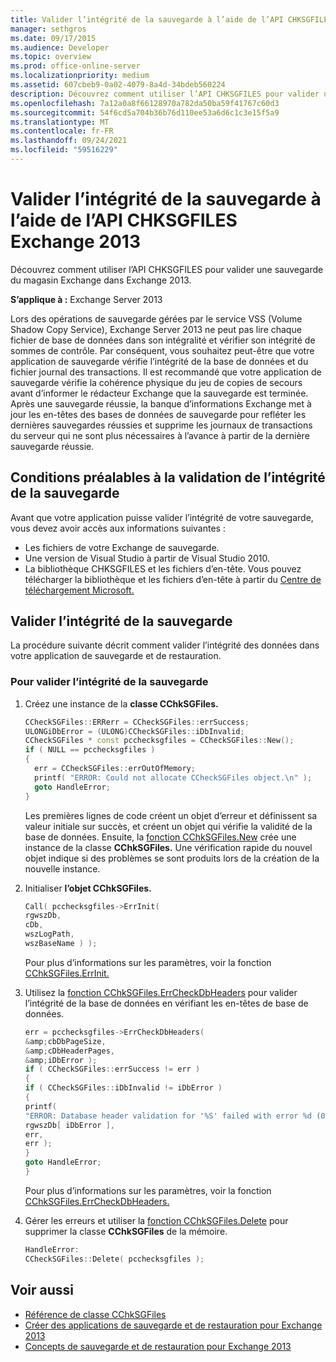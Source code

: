 ```yaml
---
title: Valider l’intégrité de la sauvegarde à l’aide de l’API CHKSGFILES Exchange 2013
manager: sethgros
ms.date: 09/17/2015
ms.audience: Developer
ms.topic: overview
ms.prod: office-online-server
ms.localizationpriority: medium
ms.assetid: 607cbeb9-0a02-4079-8a4d-34bdeb560224
description: Découvrez comment utiliser l’API CHKSGFILES pour valider une sauvegarde du magasin Exchange dans Exchange 2013.
ms.openlocfilehash: 7a12a0a8f66128970a782da50ba59f41767c60d3
ms.sourcegitcommit: 54f6cd5a704b36b76d110ee53a6d6c1c3e15f5a9
ms.translationtype: MT
ms.contentlocale: fr-FR
ms.lasthandoff: 09/24/2021
ms.locfileid: "59516229"
---
```

# <a name="validate-backup-integrity-by-using-the-chksgfiles-api-in-exchange-2013"></a>Valider l’intégrité de la sauvegarde à l’aide de l’API CHKSGFILES Exchange 2013

Découvrez comment utiliser l’API CHKSGFILES pour valider une sauvegarde du magasin Exchange dans Exchange 2013.
  
**S’applique à :** Exchange Server 2013 
  
Lors des opérations de sauvegarde gérées par le service VSS (Volume Shadow Copy Service), Exchange Server 2013 ne peut pas lire chaque fichier de base de données dans son intégralité et vérifier son intégrité de sommes de contrôle. Par conséquent, vous souhaitez peut-être que votre application de sauvegarde vérifie l’intégrité de la base de données et du fichier journal des transactions. Il est recommandé que votre application de sauvegarde vérifie la cohérence physique du jeu de copies de secours avant d’informer le rédacteur Exchange que la sauvegarde est terminée. Après une sauvegarde réussie, la banque d’informations Exchange met à jour les en-têtes des bases de données de sauvegarde pour refléter les dernières sauvegardes réussies et supprime les journaux de transactions du serveur qui ne sont plus nécessaires à l’avance à partir de la dernière sauvegarde réussie.
  
## <a name="prerequisites-for-validating-backup-integrity"></a>Conditions préalables à la validation de l’intégrité de la sauvegarde

Avant que votre application puisse valider l’intégrité de votre sauvegarde, vous devez avoir accès aux informations suivantes :
  
- Les fichiers de votre Exchange de sauvegarde.
- Une version de Visual Studio à partir de Visual Studio 2010.
- La bibliothèque CHKSGFILES et les fichiers d’en-tête. Vous pouvez télécharger la bibliothèque et les fichiers d’en-tête à partir du [Centre de téléchargement Microsoft.](https://www.microsoft.com/download/details.aspx?id=36802)
    
## <a name="validate-backup-integrity"></a>Valider l’intégrité de la sauvegarde

La procédure suivante décrit comment valider l’intégrité des données dans votre application de sauvegarde et de restauration.
  
### <a name="to-validate-backup-integrity"></a>Pour valider l’intégrité de la sauvegarde

1. Créez une instance de la **classe CChkSGFiles.** 
   
   ```cpp
   CCheckSGFiles::ERRerr = CCheckSGFiles::errSuccess;
   ULONGiDbError = (ULONG)CCheckSGFiles::iDbInvalid;
   CCheckSGFiles * const pcchecksgfiles = CCheckSGFiles::New();
   if ( NULL == pcchecksgfiles )
   {
     err = CCheckSGFiles::errOutOfMemory;
     printf( "ERROR: Could not allocate CCheckSGFiles object.\n" );
     goto HandleError;
   }
   ```

   Les premières lignes de code créent un objet d’erreur et définissent sa valeur initiale sur succès, et créent un objet qui vérifie la validité de la base de données. Ensuite, la [fonction CChkSGFiles.New](cchksgfiles-new-function.md) crée une instance de la classe **CChkSGFiles.** Une vérification rapide du nouvel objet indique si des problèmes se sont produits lors de la création de la nouvelle instance. 
    
2. Initialiser **l’objet CChkSGFiles.** 
   
   ```cpp
   Call( pcchecksgfiles->ErrInit(
   rgwszDb,
   cDb,
   wszLogPath,
   wszBaseName ) );
   ```
   
   Pour plus d’informations sur les paramètres, voir la fonction [CChkSGFiles.ErrInit.](cchksgfiles-errinit-function.md)
   
3. Utilisez la [fonction CChkSGFiles.ErrCheckDbHeaders](cchksgfiles-errcheckdbheaders-function.md) pour valider l’intégrité de la base de données en vérifiant les en-têtes de base de données.
   
   ```cpp
   err = pcchecksgfiles->ErrCheckDbHeaders(
   &amp;cbDbPageSize,
   &amp;cDbHeaderPages,
   &amp;iDbError );
   if ( CCheckSGFiles::errSuccess != err )
   {
   if ( CCheckSGFiles::iDbInvalid != iDbError )
   {
   printf(
   "ERROR: Database header validation for '%S' failed with error %d (0x%x)\n",
   rgwszDb[ iDbError ],
   err,
   err );
   }
   goto HandleError;
   }
   ```
   
   Pour plus d’informations sur les paramètres, voir la fonction [CChkSGFiles.ErrCheckDbHeaders.](cchksgfiles-errcheckdbheaders-function.md)
   
4. Gérer les erreurs et utiliser la [fonction CChkSGFiles.Delete](cchksgfiles-delete-function.md) pour supprimer la classe **CChkSGFiles** de la mémoire. 
   
   ```cpp
   HandleError:
   CCheckSGFiles::Delete( pcchecksgfiles );  
   ```

## <a name="see-also"></a>Voir aussi

- [Référence de classe CChkSGFiles](cchksgfiles-class-reference.md)
- [Créer des applications de sauvegarde et de restauration pour Exchange 2013](build-backup-and-restore-applications-for-exchange-2013.md)
- [Concepts de sauvegarde et de restauration pour Exchange 2013](backup-and-restore-concepts-for-exchange-2013.md)
    

